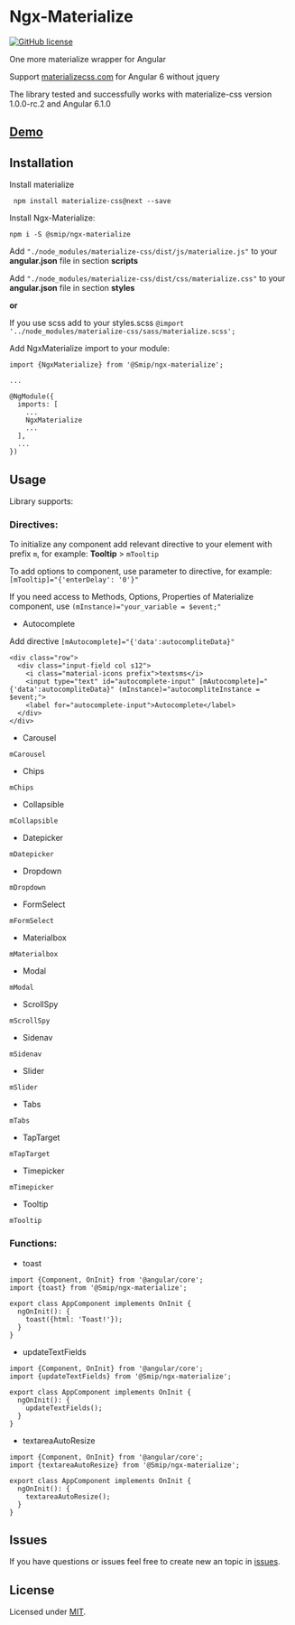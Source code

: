 # Ngx-Materialize

[![GitHub license](https://img.shields.io/github/license/Smip/ngx-materialize.svg)](https://github.com/Smip/ngx-materialize/blob/master/LICENSE)

One more materialize wrapper for Angular

Support [materializecss.com](https://materializecss.com) for Angular 6 without jquery

The library tested and successfully works with  materialize-css version 1.0.0-rc.2 and Angular 6.1.0

## [Demo](https://smip.github.io/ngx-materialize/dist/ngx-materialize)

## Installation

Install materialize

` npm install materialize-css@next --save`

Install Ngx-Materialize:

`npm i -S @smip/ngx-materialize`

Add `"./node_modules/materialize-css/dist/js/materialize.js"` to your **angular.json** file in section **scripts**

Add `"./node_modules/materialize-css/dist/css/materialize.css"` to your **angular.json** file in section **styles** 

**or**

If you use scss add to your styles.scss `@import '../node_modules/materialize-css/sass/materialize.scss';`


Add NgxMaterialize import to your module:

```
import {NgxMaterialize} from '@Smip/ngx-materialize';

...

@NgModule({
  imports: [
    ...
    NgxMaterialize
    ...
  ],
  ...
})
```

## Usage

Library supports:

### Directives:

To initialize any component add relevant directive to your element with prefix `m`, for example: **Tooltip** > `mTooltip`

To add options to component, use parameter to directive, for example: `[mTooltip]="{'enterDelay': '0'}"`

If you need access to Methods, Options, Properties of Materialize component, use `(mInstance)="your_variable = $event;"`

- Autocomplete

Add directive `[mAutocomplete]="{'data':autocompliteData}"`
```
<div class="row">
  <div class="input-field col s12">
    <i class="material-icons prefix">textsms</i>
    <input type="text" id="autocomplete-input" [mAutocomplete]="{'data':autocompliteData}" (mInstance)="autocompliteInstance = $event;">
    <label for="autocomplete-input">Autocomplete</label>
  </div>
</div>
```
- Carousel

`mCarousel`

- Chips

`mChips`

- Collapsible

`mCollapsible`

- Datepicker

`mDatepicker`

- Dropdown

`mDropdown`

- FormSelect

`mFormSelect`

- Materialbox

`mMaterialbox`

- Modal

`mModal`

- ScrollSpy

`mScrollSpy`

- Sidenav

`mSidenav`

- Slider

`mSlider`

- Tabs

`mTabs`

- TapTarget

`mTapTarget`

- Timepicker

`mTimepicker`

- Tooltip

`mTooltip`



### Functions:

- toast
```
import {Component, OnInit} from '@angular/core';
import {toast} from '@Smip/ngx-materialize';

export class AppComponent implements OnInit {
  ngOnInit(): {
    toast({html: 'Toast!'});
  }
}
```
- updateTextFields
```
import {Component, OnInit} from '@angular/core';
import {updateTextFields} from '@Smip/ngx-materialize';

export class AppComponent implements OnInit {
  ngOnInit(): {
    updateTextFields();
  }
}
```
- textareaAutoResize
```
import {Component, OnInit} from '@angular/core';
import {textareaAutoResize} from '@Smip/ngx-materialize';

export class AppComponent implements OnInit {
  ngOnInit(): {
    textareaAutoResize();
  }
}
```


## Issues
If you have questions or issues feel free to create new an topic in [issues](https://github.com/Smip/ngx-materialize/issues).

## License

Licensed under [MIT](https://opensource.org/licenses/MIT).

